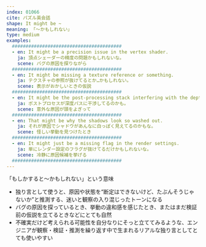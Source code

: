 ```yaml
---
index: 01066
cite: パズル英会話
shape: It might be ~
meaning: 「〜かもしれない」
type: medium
examples:
  ########################################
  - en: It might be a precision issue in the vertex shader.
    ja: 頂点シェーダーの精度の問題かもしれないな。
    scene: バグの原因を探りながら
  ########################################
  - en: It might be missing a texture reference or something.
    ja: テクスチャの参照が抜けてるとか…かもしれない。
    scene: 表示がおかしいときの仮説
  ########################################
  - en: It might be the post-processing stack interfering with the depth pass.
    ja: ポストプロセスが深度パスに干渉してるのかも。
    scene: 意外な原因が頭をよぎって
  ########################################
  - en: That might be why the shadows look so washed out.
    ja: それが原因でシャドウがあんなに白っぽく見えてるのかもな。
    scene: 怪しい挙動を見つけたとき
  ########################################
  - en: It might just be a missing flag in the render settings.
    ja: 単にレンダー設定のフラグが抜けてるだけかもしれないな。
    scene: 冷静に原因候補を挙げる
  ########################################
---
```


「もしかすると〜かもしれない」という意味

- 独り言として使うと、原因や状態を“断定はできないけど、たぶんそうじゃないか”と推測する、迷いと観察の入り混じったトーンになる
- バグの原因を探っているとき、挙動の違和感を感じたとき、またはまだ検証前の仮説を立てるときなどにとても自然
- 不確実だけど考えられる可能性を自分なりにそっと立ててみるような、エンジニアが観察・検証・推測を繰り返す中で生まれるリアルな独り言としてとても使いやすい
